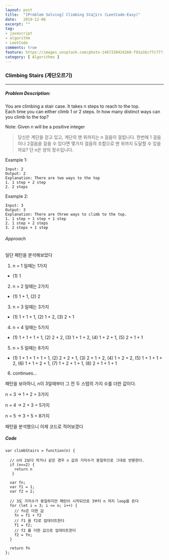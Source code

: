 ```yaml
---
layout: post
title:  "[Problem Solving] Climbing Stairs (LeetCode-Easy)"
date:   2019-12-06
excerpt: ""
tag:
- javascript
- algorithm
- LeetCode
comments: true
feature: https://images.unsplash.com/photo-1467320424268-f91a16cf7c77?ixlib=rb-1.2.1&ixid=eyJhcHBfaWQiOjEyMDd9&auto=format&fit=crop&w=1500&q=80
category: [ Algorithms ]
---
```


### Climbing Stairs (계단오르기)
---

##### Problem Description:
You are climbing a stair case. It takes n steps to reach to the top.  
Each time you can either climb 1 or 2 steps. In how many distinct ways can you climb to the top?  

Note: Given n will be a positive integer

> 당신은 계단을 걷고 있고, 계단의 맨 위까지는 n 걸음이 걸립니다. 한번에 1 걸음이나 2걸음을 걸을 수 있다면 몇가지 걸음의 조합으로 맨 위까지 도달할 수 있을까요? 단 n은 양의 정수입니다.

Example 1:
```
Input: 2
Output: 2
Explanation: There are two ways to the top
1. 1 step + 2 step
2. 2 steps
```

Example 2:
```
Input: 3
Output: 3
Explanation: There are three ways to climb to the top.
1. 1 step + 1 step + 1 step
2. 1 step + 2 steps
3. 2 steps + 1 step
```

###### Approach

일단 패턴을 분석해보았다
1. n = 1 일때는 1가지
- (1) 1
2. n = 2 일때는 2가지
- (1) 1 + 1, (2) 2
3. n = 3 일때는 3가지
- (1) 1 + 1 + 1, (2) 1 + 2, (3) 2 + 1
4. n = 4 일때는 5가지
- (1) 1 + 1 + 1 + 1, (2) 2 + 2, (3) 1 + 1 + 2, (4) 1 + 2 + 1, (5) 2 + 1 + 1 
5. n = 5 일때는 8가지
- (1) 1 + 1 + 1 + 1 + 1, (2) 2 + 2 + 1, (3) 2 + 1 + 2, (4) 1 + 2 + 2, (5) 1 + 1 + 1 + 2, (6) 1 + 1 + 2 + 1, (7) 1 + 2 + 1 + 1, (8) 2 + 1 + 1 + 1  

6. continues...

패턴을 보아하니, n이 3일때부터 그 전 두 스텝의 가지 수를 더한 값이다.
  
n = 3 -> 1 + 2 = 3가지

n = 4 -> 2 + 3 = 5가지

n = 5 -> 3 + 5 = 8가지

패턴을 분석했으니 이제 코드로 적어보겠다

##### Code

```
var climbStairs = function(n) {
  
  // n이 2보다 작거나 같은 경우 n 값과 가지수가 동일하므로 그대로 반환한다.
  if (n<=2) {
    return n
   }
 
  var fn;
  var f1 = 1;
  var f2 = 2;
  
  // 3도 가지수가 동일하지만 패턴이 시작되므로 3부터 n 까지 loop을 돈다
  for (let i = 3; i <= n; i++) {
    // fn은 더한 값
    fn = f1 + f2
    // f1 을 f2로 업데이트한다
    f1 = f2;
    // f2 를 더한 값으로 업데이트한다
    f2 = fn;
  }

  return fn
};
```